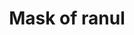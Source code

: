 ---
layout: item
title: Mask of ranul
item-id: 23522
datatable: true
id: 23522
name: "Mask of ranul"
members: true
lowalch: 2000
highalch: 3000
examine: "A creepy mask worn during a blood moon."
monsters:
  - id: 2145
    name: "Undead Druid"
    members: true
    combat_level: 105
    wiki_url: "https://oldschool.runescape.wiki/w/Undead_Druid"
    drops:
      - quantity: "1"
        rarity: 0.001
    image: "https://oldschool.runescape.wiki/images/9/93/Undead_Druid.png?35e76"
---